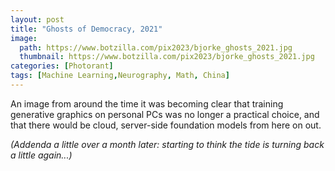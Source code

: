 ```yaml
---
layout: post
title: "Ghosts of Democracy, 2021"
image:
  path: https://www.botzilla.com/pix2023/bjorke_ghosts_2021.jpg
  thumbnail: https://www.botzilla.com/pix2023/bjorke_ghosts_2021.jpg
categories: [Photorant]
tags: [Machine Learning,Neurography, Math, China]
---
```



An image from around the time it was becoming clear that training generative graphics on personal PCs was no longer a practical choice, and that there would be cloud, server-side foundation models from here on out.

_(Addenda a little over a month later: starting to think the tide is turning back a little again...)_
